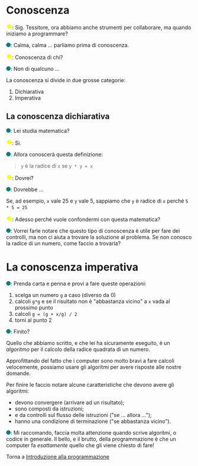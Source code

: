 # Conoscenza

![](../../images/people/tazza.png): Sig. Tessitore, ora abbiamo anche strumenti
per collaborare, ma quando iniziamo a programmare?

![](../../images/people/tess.png): Calma, calma ... parliamo prima di conoscenza.

![](../../images/people/tazza.png): Conoscenza di chi?

![](../../images/people/tess.png): Non di qualcuno ...

La conoscenza si divide in due grosse categorie:
1. Dichiarativa
2. Imperativa

## La conoscenza dichiarativa

![](../../images/people/tess.png): Lei studia matematica?

![](../../images/people/tazza.png): Si.

![](../../images/people/tess.png): Allora conoscerà questa definizione:

> `y` è la radice di `x` se `y * y = x`

![](../../images/people/tazza.png): Dovrei?

![](../../images/people/tess.png): Dovrebbe ...

Se, ad esempio, `x` vale 25 e `y` vale 5, sappiamo che `y` è radice di `x`
perché `5 * 5 = 25`

![](../../images/people/tazza.png): Adesso perché vuole confondermi con questa matematica?

![](../../images/people/tess.png): Vorrei farle notare che questo tipo di conoscenza
è utile per fare dei controlli, ma non ci aiuta a trovare la soluzione al problema.
Se non conosco la radice di un numero, come faccio a trovarla?

# La conoscenza imperativa

![](../../images/people/tess.png): Prenda carta e penna e provi a fare queste operazioni:

1. scelga un numero `g` a caso (diverso da 0)
2. calcoli `g*g` e se il risultato non è "abbastanza vicino" a `x` vada al prossimo punto
3. calcoli `g = (g + x/g) / 2`
4. torni al punto 2

![](../../images/people/tess.png): Finito?

Quello che abbiamo scritto, e che lei ha sicuramente eseguito, è un *algoritmo*
per il calcolo della radice quadrata di un numero.

Approfittando del fatto che i computer sono molto bravi a fare calcoli velocemente,
possiamo usare gli algoritmi per avere risposte alle nostre domande.

Per finire le faccio notare alcune caratteristiche che devono avere gli algoritmi:

* devono convergere (arrivare ad un risultato);
* sono composti da istruzioni;
* e da controlli sul flusso delle istruzioni ("se ... allora ...");
* hanno una condizione di terminazione ("se abbastanza vicino").

![](../../images/people/tess.png): Mi raccomando, faccia molta attenzione quando
scrive algoritmi, o codice in generale. Il bello, e il brutto, della programmazione
è che un computer fa *esattamente* quello che gli viene chiesto di fare!

Torna a [Introduzione alla programmazione](../summary.md)
